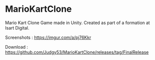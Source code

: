 # MarioKartClone
Mario Kart Clone Game made in Unity. Created as part of a formation at Isart Digital.

Screenshots : https://imgur.com/a/pj76Kkr

Download : https://github.com/Judgy53/MarioKartClone/releases/tag/FinalRelease
